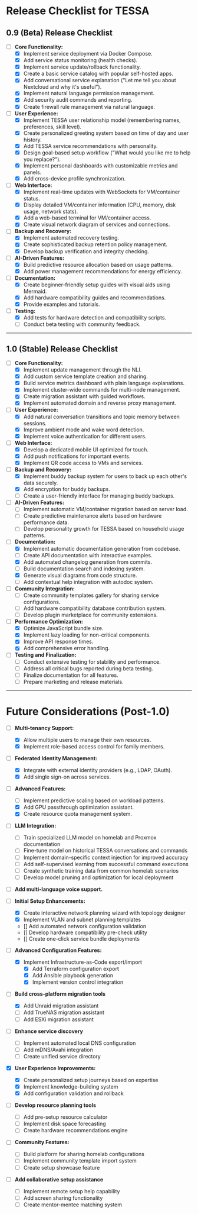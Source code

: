 # Release Checklist for TESSA

## 0.9 (Beta) Release Checklist
- [ ] **Core Functionality:**
  - [X] Implement service deployment via Docker Compose.
  - [X] Add service status monitoring (health checks).
  - [X] Implement service update/rollback functionality.
  - [X] Create a basic service catalog with popular self-hosted apps.
  - [X] Add conversational service explanation ("Let me tell you about Nextcloud and why it's useful").
  - [X] Implement natural language permission management.
  - [X] Add security audit commands and reporting.
  - [X] Create firewall rule management via natural language.

- [ ] **User Experience:**
  - [X] Implement TESSA user relationship model (remembering names, preferences, skill level).
  - [X] Create personalized greeting system based on time of day and user history.
  - [X] Add TESSA service recommendations with personality.
  - [X] Design goal-based setup workflow ("What would you like me to help you replace?").
  - [X] Implement personal dashboards with customizable metrics and panels.
  - [X] Add cross-device profile synchronization.

- [ ] **Web Interface:**
  - [X] Implement real-time updates with WebSockets for VM/container status.
  - [X] Display detailed VM/container information (CPU, memory, disk usage, network stats).
  - [X] Add a web-based terminal for VM/container access.
  - [X] Create visual network diagram of services and connections.

- [ ] **Backup and Recovery:**
  - [X] Implement automated recovery testing.
  - [X] Create sophisticated backup retention policy management.
  - [X] Develop backup verification and integrity checking.

- [ ] **AI-Driven Features:**
  - [X] Build predictive resource allocation based on usage patterns.
  - [X] Add power management recommendations for energy efficiency.

- [ ] **Documentation:**
  - [X] Create beginner-friendly setup guides with visual aids using Mermaid.
  - [X] Add hardware compatibility guides and recommendations.
  - [X] Provide examples and tutorials.

- [ ] **Testing:**
  - [X] Add tests for hardware detection and compatibility scripts.
  - [ ] Conduct beta testing with community feedback.

---

## 1.0 (Stable) Release Checklist
- [ ] **Core Functionality:**
  - [X] Implement update management through the NLI.
  - [X] Add custom service template creation and sharing.
  - [X] Build service metrics dashboard with plain language explanations.
  - [X] Implement cluster-wide commands for multi-node management.
  - [X] Create migration assistant with guided workflows.
  - [X] Implement automated domain and reverse proxy management.

- [ ] **User Experience:**
  - [X] Add natural conversation transitions and topic memory between sessions.
  - [X] Improve ambient mode and wake word detection.
  - [X] Implement voice authentication for different users.

- [ ] **Web Interface:**
  - [X] Develop a dedicated mobile UI optimized for touch.
  - [X] Add push notifications for important events.
  - [X] Implement QR code access to VMs and services.

- [ ] **Backup and Recovery:**
  - [X] Implement buddy backup system for users to back up each other's data securely.
  - [X] Add encryption for buddy backups.
  - [ ] Create a user-friendly interface for managing buddy backups.

- [ ] **AI-Driven Features:**
  - [ ] Implement automatic VM/container migration based on server load.
  - [ ] Create predictive maintenance alerts based on hardware performance data.
  - [ ] Develop personality growth for TESSA based on household usage patterns.

- [ ] **Documentation:**
  - [X] Implement automatic documentation generation from codebase.
  - [ ] Create API documentation with interactive examples.
  - [X] Add automated changelog generation from commits.
  - [ ] Build documentation search and indexing system.
  - [X] Generate visual diagrams from code structure.
  - [ ] Add contextual help integration with autodoc system.

- [ ] **Community Integration:**
  - [ ] Create community templates gallery for sharing service configurations.
  - [ ] Add hardware compatibility database contribution system.
  - [ ] Develop plugin marketplace for community extensions.

- [ ] **Performance Optimization:**
  - [X] Optimize JavaScript bundle size.
  - [X] Implement lazy loading for non-critical components.
  - [X] Improve API response times.
  - [X] Add comprehensive error handling.

- [ ] **Testing and Finalization:**
  - [ ] Conduct extensive testing for stability and performance.
  - [ ] Address all critical bugs reported during beta testing.
  - [ ] Finalize documentation for all features.
  - [ ] Prepare marketing and release materials.

---

# Future Considerations (Post-1.0)
- [ ] **Multi-tenancy Support:**
  - [X] Allow multiple users to manage their own resources.
  - [X] Implement role-based access control for family members.

- [ ] **Federated Identity Management:**
  - [X] Integrate with external identity providers (e.g., LDAP, OAuth).
  - [X] Add single sign-on across services.

- [ ] **Advanced Features:**
  - [ ] Implement predictive scaling based on workload patterns.
  - [X] Add GPU passthrough optimization assistant.
  - [X] Create resource quota management system.

- [ ] **LLM Integration:**
  - [ ] Train specialized LLM model on homelab and Proxmox documentation
  - [ ] Fine-tune model on historical TESSA conversations and commands
  - [ ] Implement domain-specific context injection for improved accuracy
  - [ ] Add self-supervised learning from successful command executions
  - [ ] Create synthetic training data from common homelab scenarios
  - [ ] Develop model pruning and optimization for local deployment

- [ ] **Add multi-language voice support.**

- [ ] **Initial Setup Enhancements:**
  - [X] Create interactive network planning wizard with topology designer
  - [X] Implement VLAN and subnet planning templates
  - [] Add automated network configuration validation
  - [] Develop hardware compatibility pre-check utility
  - [] Create one-click service bundle deployments

- [ ] **Advanced Configuration Features:**
  - [X] Implement Infrastructure-as-Code export/import
    - [X] Add Terraform configuration export
    - [X] Add Ansible playbook generation
    - [X] Implement version control integration

- [ ] **Build cross-platform migration tools**
  - [X] Add Unraid migration assistant
  - [ ] Add TrueNAS migration assistant
  - [ ] Add ESXi migration assistant

- [ ] **Enhance service discovery**
  - [ ] Implement automated local DNS configuration
  - [ ] Add mDNS/Avahi integration
  - [ ] Create unified service directory

- [x] **User Experience Improvements:**
  - [x] Create personalized setup journeys based on expertise
  - [x] Implement knowledge-building system
  - [x] Add configuration validation and rollback

- [ ] **Develop resource planning tools**
  - [ ] Add pre-setup resource calculator
  - [ ] Implement disk space forecasting
  - [ ] Create hardware recommendations engine

- [ ] **Community Features:**
  - [ ] Build platform for sharing homelab configurations
  - [ ] Implement community template import system
  - [ ] Create setup showcase feature

- [ ] **Add collaborative setup assistance**
  - [ ] Implement remote setup help capability
  - [ ] Add screen sharing functionality
  - [ ] Create mentor-mentee matching system
